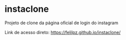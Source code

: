 # instaclone
Projeto de clone da página oficial de login do instagram

Link de acesso direto:
https://felilpz.github.io/instaclone/
